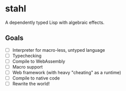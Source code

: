 stahl
=====

A dependently typed Lisp with algebraic effects.

Goals
-----

-	[ ] Interpreter for macro-less, untyped language
-	[ ] Typechecking
-	[ ] Compile to WebAssembly
-	[ ] Macro support
-	[ ] Web framework (with heavy "cheating" as a runtime)
-	[ ] Compile to native code
-	[ ] Rewrite the world!
